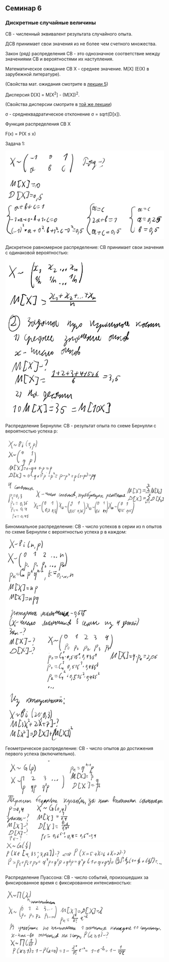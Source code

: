 ## Семинар 6

### Дискретные случайные величины

СВ - численный эквивалент результата случайного опыта.

ДСВ принимает свои значения из не более чем счетного множества.

Закон (ряд) распределения СВ - это однозначное соответствие между значениями СВ и вероятностями их наступления.

Математическое ожидание СВ X - среднее значение. M\[X\] (E(X) в зарубежной литературе).

(Свойства мат. ожидания смотрите в [лекции 5](lecture-5.md))

Дисперсия D\[X\] = M\[X<sup>2</sup>\] - (M\[X\])<sup>2</sup>.

(Свойства дисперсии смотрите в [той же лекции](lecture-5.md))

<a>&sigma;</a> - среднеквадратическое отклонение <a>&sigma;</a> = sqrt(D\[x\]).

Функция распределения СВ X

F(x) = P(X <a>&le;</a> x)

Задача 1:

<img src=source-figures/sem6-1.png>

Дискретное равномерное распределение: СВ принимает свои значения с одинаковой вероятностью:

<img src=source-figures/sem6-2.png>

Распределение Бернулли: СВ - результат опыта по схеме Бернулли с вероятностью успеха p:

<img src=source-figures/sem6-3.png>

Биномиальное распределение: СВ - число успехов в серии из n опытов по схеме Бернулли с вероятностью успеха p в каждом:

<img src=source-figures/sem6-4.png>

Геометрическое распределение: СВ - число опытов до достижения первого успеха (включительно).

<img src=source-figures/sem6-5.png>
<img src=source-figures/sem6-6.png>

Распределение Пуассона: СВ - число событий, произошедших за фиксированное время с фиксированное интенсивностью:

<img src=source-figures/sem6-7.png>
